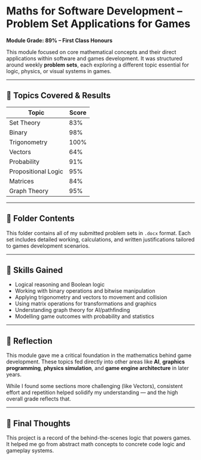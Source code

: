 
# Maths for Software Development – Problem Set Applications for Games

**Module Grade: 89% – First Class Honours**

This module focused on core mathematical concepts and their direct applications within software and games development. It was structured around weekly **problem sets**, each exploring a different topic essential for logic, physics, or visual systems in games.

---

## 🧠 Topics Covered & Results

| Topic                | Score |
|----------------------|-------|
| Set Theory           | 83%   |
| Binary               | 98%   |
| Trigonometry         | 100%  |
| Vectors              | 64%   |
| Probability          | 91%   |
| Propositional Logic  | 95%   |
| Matrices             | 84%   |
| Graph Theory         | 95%   |

---

## 📁 Folder Contents

This folder contains all of my submitted problem sets in `.docx` format. Each set includes detailed working, calculations, and written justifications tailored to games development scenarios.

---

## 🎯 Skills Gained

- Logical reasoning and Boolean logic
- Working with binary operations and bitwise manipulation
- Applying trigonometry and vectors to movement and collision
- Using matrix operations for transformations and graphics
- Understanding graph theory for AI/pathfinding
- Modelling game outcomes with probability and statistics

---

## 💭 Reflection

This module gave me a critical foundation in the mathematics behind game development. These topics fed directly into other areas like **AI**, **graphics programming**, **physics simulation**, and **game engine architecture** in later years.

While I found some sections more challenging (like Vectors), consistent effort and repetition helped solidify my understanding — and the high overall grade reflects that.

---

## 🙌 Final Thoughts

This project is a record of the behind-the-scenes logic that powers games. It helped me go from abstract math concepts to concrete code logic and gameplay systems.
